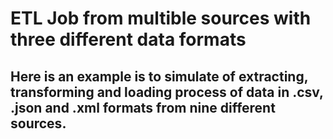 # ETL Job from multible sources with three different data formats

## Here is an example is to simulate of extracting, transforming and loading process of data in .csv, .json and .xml formats from nine different sources.
